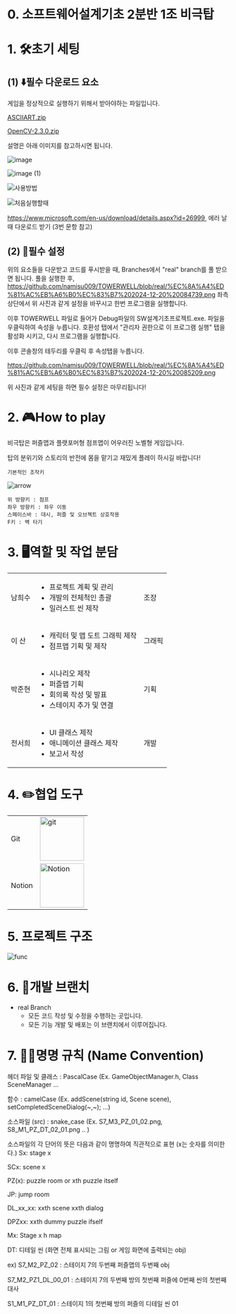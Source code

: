 # 0. 소프트웨어설계기초 2분반 1조 비극탑


# 1. 🛠️초기 세팅

## (1) ⬇️필수 다운로드 요소

게임을 정상적으로 실행하기 위해서 받아야하는 파일입니다.


[ASCIIART.zip](https://prod-files-secure.s3.us-west-2.amazonaws.com/ec7b2ff7-5393-4db9-a207-431881ce65c6/b222d34e-dbad-43ff-bcc7-d2f0c8008455/ASCIIART.zip)

[OpenCV-2.3.0.zip](https://github.com/user-attachments/files/18204175/OpenCV-2.3.0.zip)

설명은 아래 이미지를 참고하시면 됩니다.

![image](https://github.com/user-attachments/assets/4d1d7980-ab70-49da-b8f2-3339eabebac8)

![image (1)](https://github.com/user-attachments/assets/554ac1fb-5bea-4f3d-8d66-bb0c472cfd9b)

![사용방법](https://github.com/user-attachments/assets/f14287df-bf87-4d9b-acff-bfd9f52a5163)

![처음실행할때](https://github.com/user-attachments/assets/5573ca6e-3dce-4bcf-a68a-9c6098b4e5ab)

https://www.microsoft.com/en-us/download/details.aspx?id=26999 
에러 날 때 다운로드 받기 (3번 문항 참고)

## (2) 🔧필수 설정


위의 요소들을 다운받고 코드를 푸시받을 때, Branches에서 "real" branch를 풀 받으면 됩니다.
풀을 실행한 후, 
https://github.com/namisu009/TOWERWELL/blob/real/%EC%8A%A4%ED%81%AC%EB%A6%B0%EC%83%B7%202024-12-20%20084739.png
좌측 상단에서 위 사진과 같게 설정을 바꾸시고 한번 프로그램을 실행합니다.

이후 TOWERWELL 파일로 들어가 Debug파일의 SW설계기초프로젝트.exe. 파일을 우클릭하여
속성을 누릅니다.
호환성 탭에서 "관리자 권한으로 이 프로그램 실행" 탭을 활성화 시키고, 다시 프로그램을 실행합니다.

이후 콘솔창의 테두리를 우클릭 후 속성탭을 누릅니다.

https://github.com/namisu009/TOWERWELL/blob/real/%EC%8A%A4%ED%81%AC%EB%A6%B0%EC%83%B7%202024-12-20%20085209.png

위 사진과 같게 세팅을 하면 필수 설정은 마무리됩니다!


# 2. 🎮How to play

비극탑은 퍼즐맵과 플랫포머형 점프맵이 어우러진 노벨형 게임입니다.

탑의 분위기와 스토리의 반전에 몸을 맡기고 재밌게 플레이 하시길 바랍니다!

    기본적인 조작키
    
  ![arrow](https://github.com/user-attachments/assets/e00150b0-d4e6-4a83-aab7-3c8d258c12a7)

    위 방향키 : 점프
    좌우 방향키 : 좌우 이동
    스페이스바 : 대시, 퍼즐 및 오브젝트 상호작용
    F키 : 벽 타기

# 3. 🖥️역할 및 작업 분담

|  |  |  |
|-----------------|-----------------|-----------------|
| 남희수 | <ul><li>프로젝트 계획 및 관리</li><li>개발의 전체척인 총괄</li><li>일러스트 씬 제작</li></ul>|조장|
| 이  산 | <ul><li>캐릭터 및 맵 도트 그래픽 제작</li><li>점프맵 기획 및 제작</li></ul>|그래픽|
| 박준현 |<ul><li>시나리오 제작</li><li>퍼즐맵 기획</li><li>회의록 작성 및 발표</li><li>스테이지 추가 및 연결</li></ul>|기획|
| 전서희 | <ul><li>UI 클래스 제작</li><li>애니메이션 클래스 제작</li><li>보고서 작성</li></ul>|개발|


# 4. ✏️협업 도구

|  |  |
|-----------------|-----------------|
| Git    |  <img src="https://github.com/user-attachments/assets/483abc38-ed4d-487c-b43a-3963b33430e6" alt="git" width="100">    |
| Notion    |  <img src="https://github.com/user-attachments/assets/34141eb9-deca-416a-a83f-ff9543cc2f9a" alt="Notion" width="100">    |


# 5. 프로젝트 구조

![func](https://github.com/user-attachments/assets/7ba4e0bc-2cb6-429d-980e-e9ab601c4fd5)

# 6. 🌳개발 브랜치

- real Branch
    - 모든 코드 작성 및 수정을 수행하는 곳입니다.
    - 모든 기능 개발 및 배포는 이 브랜치에서 이루어집니다.


 # 7. 🐪🐍명명 규칙 (Name Convention)
   헤더 파일 및 클래스 : PascalCase (Ex. GameObjectManager.h, Class SceneManager ...

   
   함수 : camelCase (Ex. addScene(string id, Scene scene), setCompletedSceneDialog(~,~); ...)

   
   소스파일 (src) : snake_case (Ex. S7_M3_PZ_01_02.png, S8_M1_PZ_DT_02_01.png .. )

   소스파일의 각 단어의 뜻은 다음과 같이 명명하여 직관적으로 표현 (x는 숫자를 의미한다.)
   Sx: stage x

   SCx: scene x
   
   PZ(x): puzzle room or xth puzzle itself
   
   JP: jump room
   
   DL_xx_xx: xxth scene xxth dialog
   
   DPZxx: xxth dummy puzzle ifself
   
   Mx: Stage x h map
   
   DT: 디테일 씬 (화면 전체 표시되는 그림 or 게임 화면에 출력되는 obj)

  ex)
  S7_M2_PZ_02 : 스테이지 7의 두번째 퍼즐맵의 두번째 obj

S7_M2_PZ1_DL_00_01 : 스테이지 7의 두번째 방의 첫번째 퍼즐에 0번째 씬의 첫번째 대사

S1_M1_PZ_DT_01 : 스테이지 1의 첫번째 방의 퍼즐의 디테일 씬 01

 
